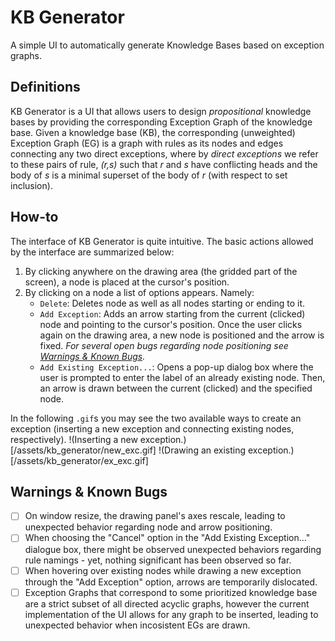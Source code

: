 # KB Generator
A simple UI to automatically generate Knowledge Bases based on exception graphs.

## Definitions
KB Generator is a UI that allows users to design *propositional* knowledge bases by providing the corresponding Exception Graph of the knowledge base. Given a knowledge base (KB), the corresponding (unweighted) Exception Graph (EG) is a graph with rules as its nodes and edges connecting any two direct exceptions, where by *direct exceptions* we refer to these pairs of rule, *(r,s)* such that *r* and *s* have conflicting heads and the body of *s* is a minimal superset of the body of *r* (with respect to set inclusion).

## How-to
The interface of KB Generator is quite intuitive. The basic actions allowed by the interface are summarized below:
1. By clicking anywhere on the drawing area (the gridded part of the screen), a node is placed at the cursor's position.
2. By clicking on a node a list of options appears. Namely:
   - `Delete`: Deletes node as well as all nodes starting or ending to it.
   - `Add Exception`: Adds an arrow starting from the current (clicked) node and pointing to the cursor's position. Once the user clicks again on the drawing area, a new node is positioned and the arrow is fixed. *For several open bugs regarding node positioning see [Warnings & Known Bugs](#warnings--known-bugs).*
   - `Add Existing Exception...`: Opens a pop-up dialog box where the user is prompted to enter the label of an already existing node. Then, an arrow is drawn between the current (clicked) and the specified node.

In the following `.gif`s you may see the two available ways to create an exception (inserting a new exception and connecting existing nodes, respectively).
!(Inserting a new exception.)[/assets/kb_generator/new_exc.gif]
!(Drawing an existing exception.)[/assets/kb_generator/ex_exc.gif]

## Warnings & Known Bugs
- [ ] On window resize, the drawing panel's axes rescale, leading to unexpected behavior regarding node and arrow positioning.
- [ ] When choosing the "Cancel" option in the "Add Existing Exception..." dialogue box, there might be observed unexpected behaviors regarding rule namings - yet, nothing significant has been observed so far.
- [ ] When hovering over existing nodes while drawing a new exception through the "Add Exception" option, arrows are temporarily dislocated.
- [ ] Exception Graphs that correspond to some prioritized knowledge base are a strict subset of all directed acyclic graphs, however the current implementation of the UI allows for any graph to be inserted, leading to unexpected behavior when incosistent EGs are drawn.
